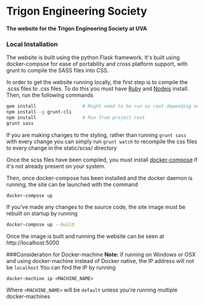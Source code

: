 # Trigon Engineering Society
#### The website for the Trigon Engineering Society at UVA

### Local Installation
The website is built using the python Flask framework. It's built using docker-compsoe for ease of portability and cross platform support, with grunt to compile the SASS files into CSS.

In order to get the website running locally, the first step is to compile the .scss files to .css files. To do this you must have [Ruby](https://www.ruby-lang.org/en/documentation/installation/) and [Nodejs](https://nodejs.org/en/download/package-manager/) install. Then, run the following commands
```bash
gem install                 # Might need to be run as root depending on your system
npm install -g grunt-cli
npm install                 # Run from project root
grunt sass
```
If you are making changes to the styling, rather than running `grunt sass` with every change you can simply run `grunt watch` to recompile the css files to every change in the static/scss/ directory

Once the scss files have been compiled, you must install [docker-compose](https://docs.docker.com/compose/install/) if it's not already present on your system.

Then, once docker-compose has been installed and the docker daemon is running, the site can be launched with the command
```bash
docker-compose up
```
If you've made any changes to the source code, the site image must be rebuilt on startup by running 
```bash
docker-compose up --build
```

Once the image is built and running the website can be seen at http://localhost:5000

###Consideration for Docker-machine
**Note:** if running on Windows or OSX and using docker-machine instead of Docker native, the IP address will not be `localhost`
You can find the IP by running
```
docker-machine ip <MACHINE_NAME>
```
Where `<MACHINE_NAME>` will be `default` unless you're running multiple docker-machines
